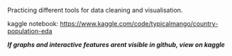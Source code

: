 Practicing different tools for data cleaning and visualisation.

kaggle notebook: https://www.kaggle.com/code/typicalmango/country-population-eda


***If graphs and interactive features arent visible in github, view on kaggle***
